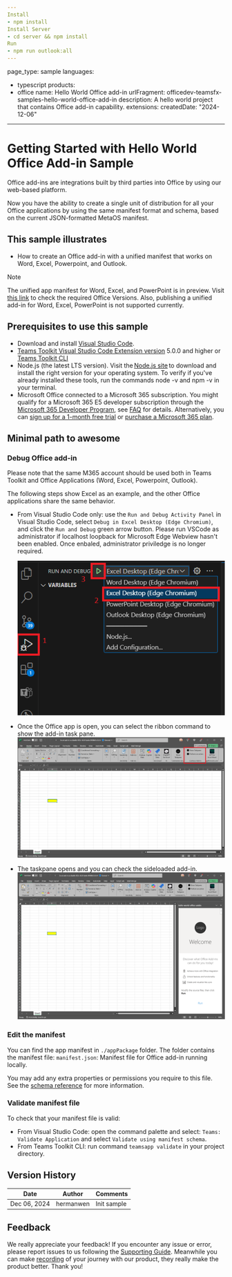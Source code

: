 ```yaml
---
Install 
- npm install
Install Server 
- cd server && npm install
Run 
- npm run outlook:all
---
```

page_type: sample
languages:
- typescript
products:
- office
name: Hello World Office add-in
urlFragment: officedev-teamsfx-samples-hello-world-office-add-in
description: A hello world project that contains Office add-in capability.
extensions:
  createdDate: "2024-12-06"
---
# Getting Started with Hello World Office Add-in Sample

Office add-ins are integrations built by third parties into Office by using our web-based platform.

Now you have the ability to create a single unit of distribution for all your Office applications by using the same manifest format and schema, based on the current JSON-formatted MetaOS manifest.

## This sample illustrates

- How to create an Office add-in with a unified manifest that works on Word, Excel, Powerpoint, and Outlook. 

> [!NOTE]
> The unified app manifest for Word, Excel, and PowerPoint is in preview. Visit [this link](aka.ms/officeversions) to check the required Office Versions. Also, publishing a unified add-in for Word, Excel, PowerPoint is not supported currently. 

## Prerequisites to use this sample

* Download and install [Visual Studio Code](https://visualstudio.microsoft.com/downloads/).
* [Teams Toolkit Visual Studio Code Extension version](https://aka.ms/teams-toolkit) 5.0.0 and higher or [Teams Toolkit CLI](https://aka.ms/teams-toolkit-cli)
* Node.js (the latest LTS version). Visit the [Node.js site](https://nodejs.org/) to download and install the right version for your operating system. To verify if you've already installed these tools, run the commands node -v and npm -v in your terminal.
* Microsoft Office connected to a Microsoft 365 subscription. You might qualify for a Microsoft 365 E5 developer subscription through the [Microsoft 365 Developer Program](https://developer.microsoft.com/microsoft-365/dev-program), see [FAQ](https://learn.microsoft.com/office/developer-program/microsoft-365-developer-program-faq#who-qualifies-for-a-microsoft-365-e5-developer-subscription-) for details. Alternatively, you can [sign up for a 1-month free trial](https://www.microsoft.com/microsoft-365/try?rtc=1) or [purchase a Microsoft 365 plan](https://www.microsoft.com/microsoft-365/buy/compare-all-microsoft-365-products).

## Minimal path to awesome

### Debug Office add-in

Please note that the same M365 account should be used both in Teams Toolkit and Office Applications (Word, Excel, Powerpoint, Outlook).

The following steps show Excel as an example, and the other Office applications share the same behavior. 
- From Visual Studio Code only: use the `Run and Debug Activity Panel` in Visual Studio Code, select `Debug in Excel Desktop (Edge Chromium)`, and click the `Run and Debug` green arrow button. Please run VSCode as administrator if localhost loopback for Microsoft Edge Webview hasn't been enabled. Once enbaled, administrator priviledge is no longer required.

   ![Visual Studio Code debug configuration for Office](./assets/launch.png)

- Once the Office app is open, you can select the ribbon command to show the add-in task pane.
   ![Excel add-in show taskpane](./assets/excel-ribbon.png)
- The taskpane opens and you can check the sideloaded add-in.
   ![Excel add-in task pane opened](./assets/thumbnail.png)

### Edit the manifest

You can find the app manifest in `./appPackage` folder. The folder contains the manifest file: `manifest.json`: Manifest file for Office add-in running locally.

You may add any extra properties or permissions you require to this file. See the [schema reference](https://docs.microsoft.com/en-us/microsoftteams/platform/resources/schema/manifest-schema) for more information.

### Validate manifest file

To check that your manifest file is valid:

- From Visual Studio Code: open the command palette and select: `Teams: Validate Application` and select `Validate using manifest schema`.
- From Teams Toolkit CLI: run command `teamsapp validate` in your project directory.

## Version History

|Date| Author| Comments|
|---|---|---|
|Dec 06, 2024 | hermanwen | Init sample |

## Feedback

We really appreciate your feedback! If you encounter any issue or error, please report issues to us following the [Supporting Guide](https://github.com/OfficeDev/TeamsFx-Samples/blob/dev/SUPPORT.md). Meanwhile you can make [recording](https://aka.ms/teamsfx-record) of your journey with our product, they really make the product better. Thank you!